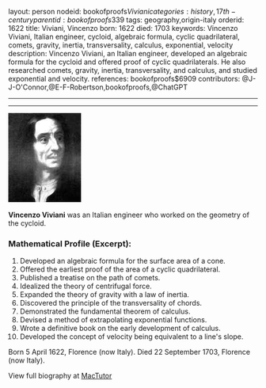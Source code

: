 layout: person
nodeid: bookofproofs$Viviani
categories: history,17th-century
parentid: bookofproofs$339
tags: geography,origin-italy
orderid: 1622
title: Viviani, Vincenzo
born: 1622
died: 1703
keywords: Vincenzo Viviani, Italian engineer, cycloid, algebraic formula, cyclic quadrilateral, comets, gravity, inertia, transversality, calculus, exponential, velocity
description: Vincenzo Viviani, an Italian engineer, developed an algebraic formula for the cycloid and offered proof of cyclic quadrilaterals. He also researched comets, gravity, inertia, transversality, and calculus, and studied exponential and velocity.
references: bookofproofs$6909
contributors: @J-J-O'Connor,@E-F-Robertson,bookofproofs,@ChatGPT

---



---

![Viviani.jpg](https://github.com/bookofproofs/bookofproofs.github.io/blob/main/_sources/_assets/images/portraits/Viviani.jpg?raw=true)

**Vincenzo Viviani** was an Italian engineer who worked on the geometry of the cycloid.

### Mathematical Profile (Excerpt):
1. Developed an algebraic formula for the surface area of a cone. 
2. Offered the earliest proof of the area of a cyclic quadrilateral. 
3. Published a treatise on the path of comets. 
4. Idealized the theory of centrifugal force. 
5. Expanded the theory of gravity with a law of inertia. 
6. Discovered the principle of the transversality of chords. 
7. Demonstrated the fundamental theorem of calculus. 
8. Devised a method of extrapolating exponential functions. 
9. Wrote a definitive book on the early development of calculus. 
10. Developed the concept of velocity being equivalent to a line's slope.

Born 5 April 1622, Florence (now Italy). Died 22 September 1703, Florence (now Italy).

View full biography at [MacTutor](https://mathshistory.st-andrews.ac.uk/Biographies/Viviani/)
